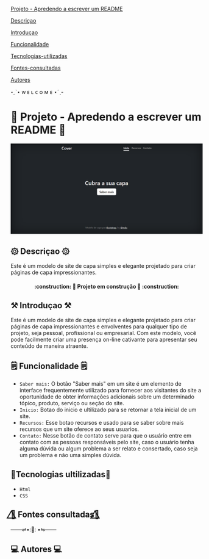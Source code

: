 [ Projeto - Apredendo a escrever um README](#projeto---apredendo-a-escrever-um-readme)

[Descriçao](#descri%C3%A7ao)  

[Introduçao](#introdu%C3%A7ao)  

[Funcionalidade](#funcionalidade) 

[Tecnologias-utilizadas](#tecnologias-ultilizadas)  

[Fontes-consultadas](#fontes-consultadas)

[Autores](#autores)  

-ˏˋ⋆ ᴡ ᴇ ʟ ᴄ ᴏ ᴍ ᴇ ⋆ˊˎ-

# 🔭 Projeto - Apredendo a escrever um README 🚀

![image info](_img/tela.png)
## ۞ Descriçao ۞

  Este é um modelo de site de capa simples e elegante projetado para criar páginas de capa impressionantes. 

   <h4 align="center"> 
    :construction: 🚧 Projeto em construção 🚧 :construction:</h4>

## ⚒ Introduçao ⚒

Este é um modelo de site de capa simples e elegante projetado para criar páginas de capa impressionantes e envolventes para qualquer tipo de projeto, seja pessoal, profissional ou empresarial. Com este modelo, você pode facilmente criar uma presença on-line cativante para apresentar seu conteúdo de maneira atraente.


## 🗒 Funcionalidade 🗒

- ``Saber mais:`` O botão "Saber mais" em um site é um elemento de interface frequentemente utilizado para fornecer aos visitantes do site a oportunidade de obter informações adicionais sobre um determinado tópico, produto, serviço ou seção do site. 
- ``Inicio:`` Botao do inicio e ultilizado para se retornar a tela inicial de um site.
- ``Recursos:`` Esse botao recursos e usado para se saber sobre mais recursos que um site oferece ao seus usuarios.
- ``Contato:`` Nesse botão de contato serve para que o usuário entre em contato com as pessoas responsáveis pelo site, caso o usuário tenha alguma dúvida ou algum problema a ser relato e consertado, caso seja um problema e não uma simples dúvida.

## 🔧Tecnologias ultilizadas🔨
- ``Html``
- ``CSS``

## 🌸⃤ Fontes consultadas🌸⃤

 ───⇌•:🌷: •⇋───


## 💻 Autores 💻